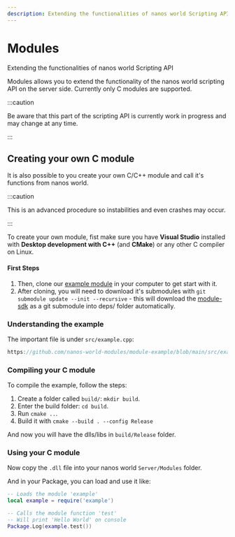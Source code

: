```yaml
---
description: Extending the functionalities of nanos world Scripting API
---
```


# Modules

Extending the functionalities of nanos world Scripting API

Modules allows you to extend the functionality of the nanos world scripting API on the server side. Currently only C modules are supported.

:::caution

Be aware that this part of the scripting API is currently work in progress and may change at any time.

:::


## Creating your own C module

It is also possible to you create your own C/C++ module and call it's functions from nanos world.

:::caution

This is an advanced procedure so instabilities and even crashes may occur.

:::


To create your own module, fist make sure you have **Visual Studio** installed with **Desktop development with C++** (and **CMake**) or any other C compiler on Linux.

#### First Steps

1. Then, clone our [example module](https://github.com/nanos-world-modules/module-example) in your computer to get start with it.
2. After cloning, you will need to download it's submodules with `git submodule update --init --recursive` - this will download the [module-sdk](https://github.com/nanos-world/module-sdk/) as a git submodule into deps/ folder automatically.


### Understanding the example

The important file is under `src/example.cpp`:

```cpp reference
https://github.com/nanos-world-modules/module-example/blob/main/src/example.cpp
```


### Compiling your C module

To compile the example, follow the steps:

1. Create a folder called `build/`: `mkdir build`.
2. Enter the build folder: `cd build`.
3. Run `cmake ..`.
4. Build it with `cmake --build . --config Release`

And now you will have the dlls/libs in `build/Release` folder.


### Using your C module

Now copy the `.dll` file into your nanos world `Server/Modules` folder.

And in your Package, you can load and use it like:

```lua
-- Loads the module 'example'
local example = require('example')

-- Calls the module function 'test'
-- Will print 'Hello World' on console
Package.Log(example.test())
```
